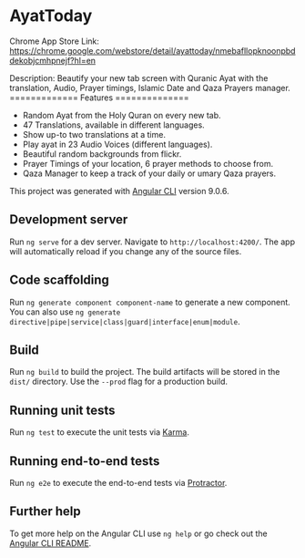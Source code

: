 # AyatToday

Chrome App Store Link: https://chrome.google.com/webstore/detail/ayattoday/nmebafllopknoonpbddekobjcmhpnejf?hl=en

Description: Beautify your new tab screen with Quranic Ayat with the translation, Audio, Prayer timings, Islamic Date and Qaza Prayers manager.
============= Features ==============
- Random Ayat from the Holy Quran on every new tab.
- 47 Translations, available in different languages.
- Show up-to two translations at a time.
- Play ayat in 23 Audio Voices (different languages).
- Beautiful random backgrounds from flickr. 
- Prayer Timings of your location, 6 prayer methods to choose from.
- Qaza Manager to keep a track of your daily or umary Qaza prayers.

This project was generated with [Angular CLI](https://github.com/angular/angular-cli) version 9.0.6.

## Development server

Run `ng serve` for a dev server. Navigate to `http://localhost:4200/`. The app will automatically reload if you change any of the source files.

## Code scaffolding

Run `ng generate component component-name` to generate a new component. You can also use `ng generate directive|pipe|service|class|guard|interface|enum|module`.

## Build

Run `ng build` to build the project. The build artifacts will be stored in the `dist/` directory. Use the `--prod` flag for a production build.

## Running unit tests

Run `ng test` to execute the unit tests via [Karma](https://karma-runner.github.io).

## Running end-to-end tests

Run `ng e2e` to execute the end-to-end tests via [Protractor](http://www.protractortest.org/).

## Further help

To get more help on the Angular CLI use `ng help` or go check out the [Angular CLI README](https://github.com/angular/angular-cli/blob/master/README.md).
